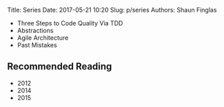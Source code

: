 Title: Series
Date: 2017-05-21 10:20
Slug: p/series
Authors: Shaun Finglas

- Three Steps to Code Quality Via TDD
- Abstractions
- Agile Architecture
- Past Mistakes

## Recommended Reading

- 2012
- 2014
- 2015